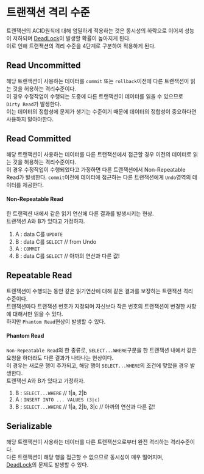 # 트랜잭션 격리 수준
트랜잭션의 ACID원칙에 대해 엄밀하게 적용하는 것은 동시성의 하락으로 이어져 성능이 저하되며 [DeadLock](https://github.com/SuhYC/Lesson/blob/main/Operating_System/Deadlock.md)이 발생할 확률이 높아지게 된다. <br/>
이로 인해 트랜잭션의 격리 수준을 4단계로 구분하여 적용하게 된다.

## Read Uncommitted
해당 트랜잭션이 사용하는 데이터를 ```commit``` 또는 ```rollback```이전에 다른 트랜잭션이 읽는 것을 허용하는 격리수준이다. <br/>
이 경우 수정작업이 수행되는 도중에 다른 트랜잭션이 데이터를 읽을 수 있으므로 ```Dirty Read```가 발생한다. <br/>
이는 데이터의 정합성에 문제가 생기는 수준이기 때문에 데이터의 정합성이 중요하다면 사용하지 말아야한다.

## Read Committed
해당 트랜잭션이 사용하는 데이터를 다른 트랜잭션에서 접근할 경우 이전의 데이터로 읽는 것을 허용하는 격리수준이다. <br/>
이 경우 수정작업이 수행되었다고 가정하면 다른 트랜잭션에서 Non-Repeatable Read가 발생한다.
```commit```이전에 데이터에 접근하는 다른 트랜잭션에게 ```Undo```영역의 데이터를 제공한다.

#### Non-Repeatable Read
한 트랜잭션 내에서 같은 읽기 연산에 다른 결과를 발생시키는 현상. <br/>
트랜잭션 A와 B가 있다고 가정하자. <br/>
1. A : data C를 ```UPDATE```
2. B : data C를 ```SELECT``` // from Undo
3. A : ```COMMIT```
4. B : data C를 ```SELECT``` // 아까의 연산과 다른 값!

## Repeatable Read
트랜잭션이 수행되는 동안 같은 읽기연산에 대해 같은 결과를 보장하는 트랜잭션 격리 수준이다. <br/>
트랜잭션마다 트랜잭션 번호가 지정되며 자신보다 작은 번호의 트랜잭션이 변경한 사항에 대해서만 읽을 수 있다. <br/>
하지만 ```Phantom Read```현상이 발생할 수 있다.

#### Phantom Read
```Non-Repeatable Read```의 한 종류로, ```SELECT...WHERE```구문을 한 트랜잭션 내에서 같은 요청을 하더라도 다른 결과가 나타나는 현상이다. <br/>
이 경우는 새로운 행이 추가되고, 해당 행이 ```SELECT...WHERE```의 조건에 맞았을 경우 발생한다. <br/>
트랜잭션 A와 B가 있다고 가정하자. <br/>
1. B : ```SELECT...WHERE``` // 1|a, 2|b
2. A : ```INSERT INTO ... VALUES (3|c)```
3. B : ```SELECT...WHERE``` // 1|a, 2|b, 3|c // 아까의 연산과 다른 값!

## Serializable
해당 트랜잭션이 사용하는 데이터를 다른 트랜잭션으로부터 완전 격리하는 격리수준이다. <br/>
다른 트랜잭션이 해당 행을 접근할 수 없으므로 동시성이 매우 떨어지며, <br/>
[DeadLock](https://github.com/SuhYC/Lesson/blob/main/Operating_System/Deadlock.md)의 문제도 발생할 수 있다.
